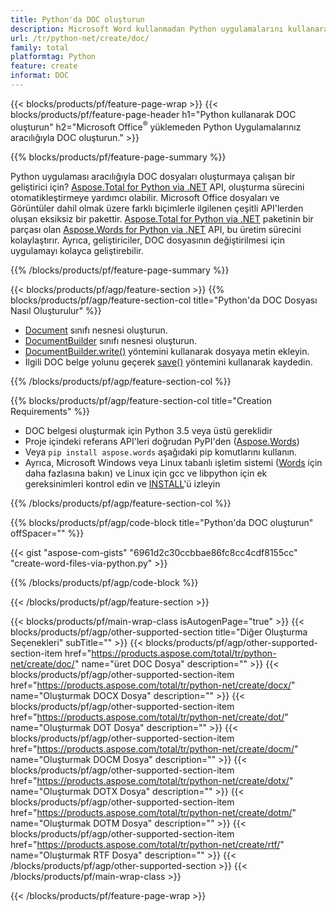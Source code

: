 ```yaml
---
title: Python'da DOC oluşturun
description: Microsoft Word kullanmadan Python uygulamalarını kullanarak DOC dosyası oluşturun. 
url: /tr/python-net/create/doc/
family: total
platformtag: Python
feature: create
informat: DOC
---
```

{{< blocks/products/pf/feature-page-wrap >}}
{{< blocks/products/pf/feature-page-header h1="Python kullanarak DOC oluşturun" h2="Microsoft Office<sup>&reg;</sup> yüklemeden Python Uygulamalarınız aracılığıyla DOC oluşturun." >}}

{{% blocks/products/pf/feature-page-summary %}}

Python uygulaması aracılığıyla DOC dosyaları oluşturmaya çalışan bir geliştirici için? [Aspose.Total for Python via .NET](https://products.aspose.com/total/python-net/) API, oluşturma sürecini otomatikleştirmeye yardımcı olabilir. Microsoft Office dosyaları ve Görüntüler dahil olmak üzere farklı biçimlerle ilgilenen çeşitli API'lerden oluşan eksiksiz bir pakettir. [Aspose.Total for Python via .NET](https://products.aspose.com/total/python-net/) paketinin bir parçası olan [Aspose.Words for Python via .NET](https://products.aspose.com/words/python-net/) API, bu üretim sürecini kolaylaştırır. Ayrıca, geliştiriciler, DOC dosyasının değiştirilmesi için uygulamayı kolayca geliştirebilir. 

{{% /blocks/products/pf/feature-page-summary %}}

{{< blocks/products/pf/agp/feature-section >}}
{{% blocks/products/pf/agp/feature-section-col title="Python'da DOC Dosyası Nasıl Oluşturulur" %}}

- [Document](https://reference.aspose.com/words/python-net/aspose.words/document/) sınıfı nesnesi oluşturun.
- [DocumentBuilder](https://reference.aspose.com/words/python-net/aspose.words/documentbuilder/) sınıfı nesnesi oluşturun.
- [DocumentBuilder.write()](https://reference.aspose.com/words/python-net/aspose.words/documentbuilder/write/) yöntemini kullanarak dosyaya metin ekleyin.
- İlgili DOC belge yolunu geçerek [save()](https://reference.aspose.com/words/python-net/aspose.words/document/save/) yöntemini kullanarak kaydedin.

{{% /blocks/products/pf/agp/feature-section-col %}}

{{% blocks/products/pf/agp/feature-section-col title="Creation Requirements" %}}

- DOC belgesi oluşturmak için Python 3.5 veya üstü gereklidir
- Proje içindeki referans API'leri doğrudan PyPI'den ([Aspose.Words](https://pypi.org/project/aspose-words/)) 
- Veya ```pip install aspose.words``` aşağıdaki pip komutlarını kullanın. 
- Ayrıca, Microsoft Windows veya Linux tabanlı işletim sistemi ([Words](https://docs.aspose.com/words/python-net/system-requirements/) için daha fazlasına bakın) ve Linux için gcc ve libpython için ek gereksinimleri kontrol edin ve [INSTALL](https://docs.aspose.com/words/python-net/installation/)'ü izleyin 

{{% /blocks/products/pf/agp/feature-section-col %}}

{{% blocks/products/pf/agp/code-block title="Python'da DOC oluşturun" offSpacer="" %}}

{{< gist "aspose-com-gists" "6961d2c30ccbbae86fc8cc4cdf8155cc" "create-word-files-via-python.py" >}}

{{% /blocks/products/pf/agp/code-block %}}

{{< /blocks/products/pf/agp/feature-section >}}

{{< blocks/products/pf/main-wrap-class isAutogenPage="true" >}}
{{< blocks/products/pf/agp/other-supported-section title="Diğer Oluşturma Seçenekleri" subTitle="" >}}
{{< blocks/products/pf/agp/other-supported-section-item href="https://products.aspose.com/total/tr/python-net/create/doc/" name="üret DOC Dosya" description="" >}}
{{< blocks/products/pf/agp/other-supported-section-item href="https://products.aspose.com/total/tr/python-net/create/docx/" name="Oluşturmak DOCX Dosya" description="" >}}
{{< blocks/products/pf/agp/other-supported-section-item href="https://products.aspose.com/total/tr/python-net/create/dot/" name="Oluşturmak DOT Dosya" description="" >}}
{{< blocks/products/pf/agp/other-supported-section-item href="https://products.aspose.com/total/tr/python-net/create/docm/" name="Oluşturmak DOCM Dosya" description="" >}}
{{< blocks/products/pf/agp/other-supported-section-item href="https://products.aspose.com/total/tr/python-net/create/dotx/" name="Oluşturmak DOTX Dosya" description="" >}}
{{< blocks/products/pf/agp/other-supported-section-item href="https://products.aspose.com/total/tr/python-net/create/dotm/" name="Oluşturmak DOTM Dosya" description="" >}}
{{< blocks/products/pf/agp/other-supported-section-item href="https://products.aspose.com/total/tr/python-net/create/rtf/" name="Oluşturmak RTF Dosya" description="" >}}
{{< /blocks/products/pf/agp/other-supported-section >}}
{{< /blocks/products/pf/main-wrap-class >}}

{{< /blocks/products/pf/feature-page-wrap >}}
